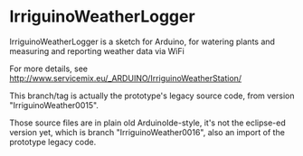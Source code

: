 # IrriguinoWeatherLogger
IrriguinoWeatherLogger is a sketch for Arduino, for watering plants and measuring and reporting weather data via WiFi

For more details, see http://www.servicemix.eu/_ARDUINO/IrriguinoWeatherStation/ 

This branch/tag is actually the prototype's legacy source code, from version "IrriguinoWeather0015".

Those source files are in plain old ArduinoIde-style, it's not the eclipse-ed version yet, which is branch "IrriguinoWeather0016", also an import of the prototype legacy code.

